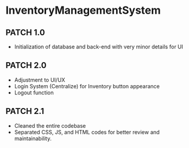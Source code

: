 # InventoryManagementSystem
## PATCH 1.0
- Initialization of database and back-end with very minor details for UI

## PATCH 2.0
- Adjustment to UI/UX
- Login System (Centralize) for Inventory button appearance
- Logout function

## PATCH 2.1
- Cleaned the entire codebase
- Separated CSS, JS, and HTML codes for better review and maintainability.

